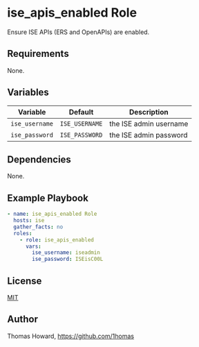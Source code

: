 # ise_apis_enabled Role

Ensure ISE APIs (ERS and OpenAPIs) are enabled.

## Requirements

None.

## Variables

| Variable       | Default        | Description |
| -------------- | -------------- | ----------- |
| `ise_username` | `ISE_USERNAME` | the ISE admin username |
| `ise_password` | `ISE_PASSWORD` | the ISE admin password |


## Dependencies

None.

## Example Playbook

```yaml
- name: ise_apis_enabled Role
  hosts: ise
  gather_facts: no
  roles:
    - role: ise_apis_enabled
      vars:
        ise_username: iseadmin
        ise_password: ISEisC00L
```

## License

[MIT](https://mit-license.org/)

## Author

Thomas Howard, <https://github.com/1homas>
